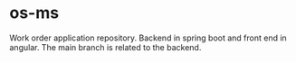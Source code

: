 # os-ms
Work order application repository. Backend in spring boot and front end in angular.
The main branch is related to the backend.
